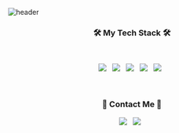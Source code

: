 ![header](https://capsule-render.vercel.app/api?type=slice&color=B0C4DE&height=300&section=header&text=SOJEONG-LEE&fontSize=80&fontAlign=50&fontColor=000000&animation=fadeIn)
<h3 align="center"><b>🛠 My Tech Stack 🛠</b></h3>
</br>
<p align="center">
<img src="https://img.shields.io/badge/JAVA-007396?style=flat-square&logo=JAVA&logoColor=white"/></a> &nbsp
<img src="https://img.shields.io/badge/Spring-6DB33F?style=flat-square&logo=Spring&logoColor=white"/></a> &nbsp
<img src="https://img.shields.io/badge/Spring Boot-6DB33F?style=flat-square&logo=Spring Boot&logoColor=white"/></a> &nbsp
<img src="https://img.shields.io/badge/MySQL-4479A1?style=flat-square&logo=MySQL&logoColor=white"/></a> &nbsp 
<img src="https://img.shields.io/badge/Git-F05032?style=flat-square&logo=Git&logoColor=white"/></a> &nbsp
</p>
</br>
<h3 align="center"><b>📧 Contact Me 📧</b></h3>
<p align="center">
<img href='mailto:growthlee0125@gmail.com' src="https://img.shields.io/badge/Gmail-EA4335?style=flat-square&logo=Gmail&logoColor=white"/></a> &nbsp
<img href='https://github.com/growthlee0125' src="https://img.shields.io/badge/GitHub-181717?style=flat-square&logo=GitHub&logoColor=white"/></a> &nbsp
</p>
